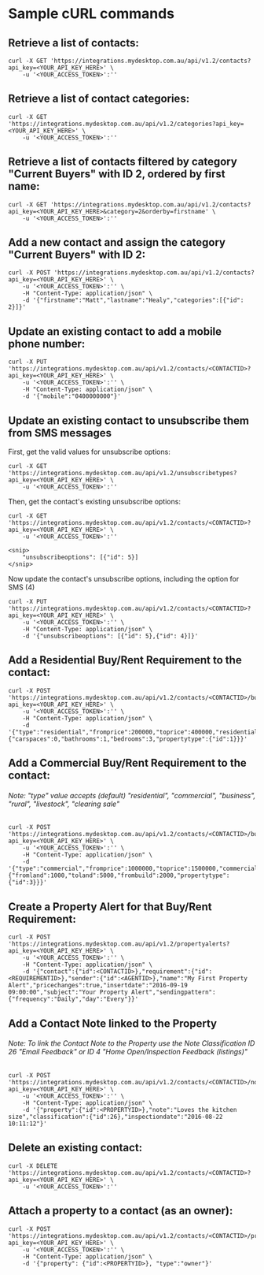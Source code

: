 # Sample cURL commands

## Retrieve a list of contacts:

```
curl -X GET 'https://integrations.mydesktop.com.au/api/v1.2/contacts?api_key=<YOUR_API_KEY_HERE>' \
    -u '<YOUR_ACCESS_TOKEN>':''
```

## Retrieve a list of contact categories:

```
curl -X GET 'https://integrations.mydesktop.com.au/api/v1.2/categories?api_key=<YOUR_API_KEY_HERE>' \
    -u '<YOUR_ACCESS_TOKEN>':''
```

## Retrieve a list of contacts filtered by category "Current Buyers" with ID 2, ordered by first name:

```
curl -X GET 'https://integrations.mydesktop.com.au/api/v1.2/contacts?api_key=<YOUR_API_KEY_HERE>&category=2&orderby=firstname' \
    -u '<YOUR_ACCESS_TOKEN>':''
```

## Add a new contact and assign the category "Current Buyers" with ID 2:

```
curl -X POST 'https://integrations.mydesktop.com.au/api/v1.2/contacts?api_key=<YOUR_API_KEY_HERE>' \
    -u '<YOUR_ACCESS_TOKEN>':'' \
    -H "Content-Type: application/json" \
    -d '{"firstname":"Matt","lastname":"Healy","categories":[{"id": 2}]}'
```

## Update an existing contact to add a mobile phone number:

```
curl -X PUT 'https://integrations.mydesktop.com.au/api/v1.2/contacts/<CONTACTID>?api_key=<YOUR_API_KEY_HERE>' \
    -u '<YOUR_ACCESS_TOKEN>':'' \
    -H "Content-Type: application/json" \
    -d '{"mobile":"0400000000"}'
```

## Update an existing contact to unsubscribe them from SMS messages

First, get the valid values for unsubscribe options:

```
curl -X GET 'https://integrations.mydesktop.com.au/api/v1.2/unsubscribetypes?api_key=<YOUR_API_KEY_HERE>' \
    -u '<YOUR_ACCESS_TOKEN>':''
```

Then, get the contact's existing unsubscribe options:

```
curl -X GET 'https://integrations.mydesktop.com.au/api/v1.2/contacts/<CONTACTID>?api_key=<YOUR_API_KEY_HERE>' \
    -u '<YOUR_ACCESS_TOKEN>':''

<snip>
    "unsubscribeoptions": [{"id": 5}]
</snip>

```

Now update the contact's unsubscribe options, including the option for SMS (4)

```
curl -X PUT 'https://integrations.mydesktop.com.au/api/v1.2/contacts/<CONTACTID>?api_key=<YOUR_API_KEY_HERE>' \
    -u '<YOUR_ACCESS_TOKEN>':'' \
    -H "Content-Type: application/json" \
    -d '{"unsubscribeoptions": [{"id": 5},{"id": 4}]}'
```

## Add a Residential Buy/Rent Requirement to the contact:

```
curl -X POST 'https://integrations.mydesktop.com.au/api/v1.2/contacts/<CONTACTID>/buyrent?api_key=<YOUR_API_KEY_HERE>' \
    -u '<YOUR_ACCESS_TOKEN>':'' \
    -H "Content-Type: application/json" \
    -d '{"type":"residential","fromprice":200000,"toprice":400000,"residential":{"carspaces":0,"bathrooms":1,"bedrooms":3,"propertytype":{"id":1}}}'
```

## Add a Commercial Buy/Rent Requirement to the contact:
###### Note: "type" value accepts (default) "residential", "commercial", "business", "rural", "livestock", "clearing sale"

```
curl -X POST 'https://integrations.mydesktop.com.au/api/v1.2/contacts/<CONTACTID>/buyrent?api_key=<YOUR_API_KEY_HERE>' \
    -u '<YOUR_ACCESS_TOKEN>':'' \
    -H "Content-Type: application/json" \
    -d '{"type":"commercial","fromprice":1000000,"toprice":1500000,"commercial":{"fromland":1000,"toland":5000,"frombuild":2000,"propertytype":{"id":3}}}'
```

## Create a Property Alert for that Buy/Rent Requirement:

```
curl -X POST 'https://integrations.mydesktop.com.au/api/v1.2/propertyalerts?api_key=<YOUR_API_KEY_HERE>' \
    -u '<YOUR_ACCESS_TOKEN>':'' \
    -H "Content-Type: application/json" \
    -d '{"contact":{"id":<CONTACTID>},"requirement":{"id":<REQUIREMENTID>},"sender":{"id":<AGENTID>},"name":"My First Property Alert","pricechanges":true,"insertdate":"2016-09-19 09:00:00","subject":"Your Property Alert","sendingpattern":{"frequency":"Daily","day":"Every"}}'
```

## Add a Contact Note linked to the Property
###### Note: To link the Contact Note to the Property use the Note Classification ID 26 "Email Feedback" or ID 4 "Home Open/Inspection Feedback (listings)"
```
curl -X POST 'https://integrations.mydesktop.com.au/api/v1.2/contacts/<CONTACTID>/notes?api_key=<YOUR_API_KEY_HERE>' \
    -u '<YOUR_ACCESS_TOKEN>':'' \
    -H "Content-Type: application/json" \
    -d '{"property":{"id":<PROPERTYID>},"note":"Loves the kitchen size","classification":{"id":26},"inspectiondate":"2016-08-22 10:11:12"}'
```

## Delete an existing contact:

```
curl -X DELETE 'https://integrations.mydesktop.com.au/api/v1.2/contacts/<CONTACTID>?api_key=<YOUR_API_KEY_HERE>' \
    -u '<YOUR_ACCESS_TOKEN>':''
```

## Attach a property to a contact (as an owner):

```
curl -X POST 'https://integrations.mydesktop.com.au/api/v1.2/contacts/<CONTACTID>/properties?api_key=<YOUR_API_KEY_HERE>' \
    -u '<YOUR_ACCESS_TOKEN>':'' \
    -H "Content-Type: application/json" \
    -d '{"property": {"id":<PROPERTYID>}, "type":"owner"}'
```
